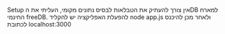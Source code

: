 Setup 
אין צורך להעתיק את הטבלאות לבסיס נתונים מקומי, העליתי את הDB למארח החינמי freeDB.
להפעלת האפליקציה יש להקליד node app.js ולאחר מכן להיכנס לכתובת localhost:3000

